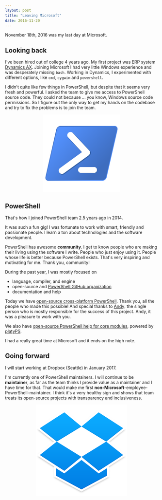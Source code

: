 ```yaml
---
layout: post
title: "Leaving Microsoft"
date: 2016-11-20
---
```


November 18th, 2016 was my last day at Microsoft.

Looking back
------------

I've been hired out of college 4 years ago.
My first project was ERP system [Dynamics AX](https://www.microsoft.com/en-us/dynamics365/ax-overview).
Joining Microsoft I had very little Windows experience and was desperately missing `bash`.
Working in Dynamics, I experimented with different options, like `cmd`, `cygwin` and `powershell`.

I didn't quite like few things in PowerShell, but despite that it seems very fresh and powerful.
I asked the team to give me access to PowerShell source code.
They could not because ... you know, Windows source code permissions.
So I figure out the only way to get my hands on the codebase and try to fix the problems is to join the team.

<div style="text-align:center"><img src ="/images/leaving-microsoft/Powershell_256.png" /></div>

PowerShell
----------

That's how I joined PowerShell team 2.5 years ago in 2014. 

It was such a fun gig!
I was fortunate to work with smart, friendly and passionate people.
I learn a ton about technologies and the software development.

PowerShell has awesome **community**.
I get to know people who are making their living using the software I write.
People who just enjoy using it.
People whose life is better because PowerShell exists.
That's very inspiring and motivating for me.
Thank you, community!

During the past year, I was mostly focused on 

- language, compiler, and engine
- open-source and [PowerShell GitHub organization](https://github.com/PowerShell)
- documentation and help

Today we have [open-source cross-platform PowerShell](https://github.com/PowerShell/PowerShell).
Thank you, all the people who made this possible!
And special thanks to [Andy](https://twitter.com/andschwa/): the single person who is mostly responsible for the success of this project.
Andy, it was a pleasure to work with you.

We also have [open-source PowerShell help for core modules](https://github.com/PowerShell/PowerShell-Docs/tree/staging/reference/5.1), powered by [platyPS](https://github.com/PowerShell/platyPS).

I had a really great time at Microsoft and it ends on the high note.

Going forward
-------------

I will start working at Dropbox (Seattle) in January 2017.

I'm currently one of PowerShell maintainers.
I will continue to be **maintainer**, as far as the team thinks I provide value as a maintainer and I have time for that.
That would make me first **non-Microsoft**-employee-PowerShell-maintainer.
I think it's a very healthy sign and shows that team treats its open-source projects with transparency and inclusiveness.

<div style="text-align:center"><img src ="/images/leaving-microsoft/dropbox.png" /></div>
